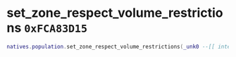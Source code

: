 # set_zone_respect_volume_restrictions `0xFCA83D15`

```lua
natives.population.set_zone_respect_volume_restrictions(_unk0 --[[ integer ]], _unk1 --[[ integer ]], _unk2 --[[ integer ]])
```